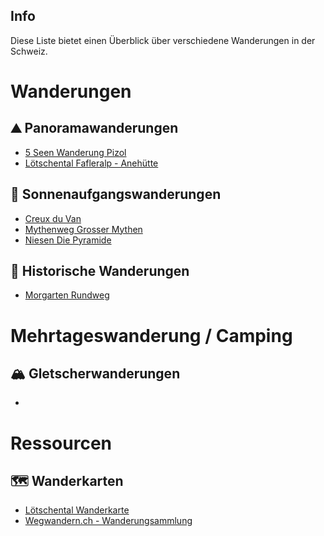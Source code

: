 ## Info
Diese Liste bietet einen Überblick über verschiedene Wanderungen in der Schweiz.

# Wanderungen

## ⛰️ Panoramawanderungen
- [5 Seen Wanderung Pizol](Wanderungen/5-Seen-Wanderung_Pizol/5-Seen-Wanderung_Pizol.md)
- [Lötschental Fafleralp - Anehütte](Wanderungen/Fafleralp-Anehuette/Loetschental_Fafleralp-Anenhuette.md)

## 🌄 Sonnenaufgangswanderungen
- [Creux du Van](Wanderungen/Creux_du_Van/Creux_du_Van.md)
- [Mythenweg Grosser Mythen](Wanderungen/Mythenweg/Mythenweg-Grosser_Mythen.md)
- [Niesen Die Pyramide](Wanderungen/Niesen%20-%20Die%20Pyramide/Niesen-Die_Pyramide.md)

## 🏰 Historische Wanderungen
- [Morgarten Rundweg](Wanderungen/Morgarten/Morgarten_Rundweg.md)

# Mehrtageswanderung / Camping

## 🏔️ Gletscherwanderungen
- 

# Ressourcen

## 🗺️ Wanderkarten
- [Lötschental Wanderkarte](https://regio.outdooractive.com/oar-loetschental/de/touren/#caml=8hk,1azdxn,7oefag,0,0&cat=Wanderung&filter=r-fullyTranslatedLangus-,r-openState-,sb-sortedBy-0&zc=12,7.8384,46.41119)
- [Wegwandern.ch - Wanderungsammlung](https://wegwandern.ch/)